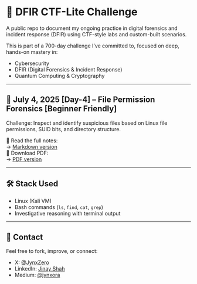 # 🧠 DFIR CTF-Lite Challenge

A public repo to document my ongoing practice in digital forensics and incident response (DFIR) using CTF-style labs and custom-built scenarios.

This is part of a 700-day challenge I’ve committed to, focused on deep, hands-on mastery in:

- Cybersecurity
- DFIR (Digital Forensics & Incident Response)
- Quantum Computing & Cryptography

---

## 🧩 July 4, 2025 [Day-4] – File Permission Forensics [Beginner Friendly]

Challenge: Inspect and identify suspicious files based on Linux file permissions, SUID bits, and directory structure.

📘 Read the full notes:  
→ [Markdown version](./"Day-4"/CTFlite-notes.md)  
📎 Download PDF:  
→ [PDF version](./Day-4/CTFlite-notes.pdf)

---

## 🛠️ Stack Used
- Linux (Kali VM)
- Bash commands (`ls`, `find`, `cat`, `grep`)
- Investigative reasoning with terminal output

---

## 💬 Contact
Feel free to fork, improve, or connect:
- X: [@JynxZero](https://x.com/yourhandle)
- LinkedIn: [Jinay Shah](https://www.linkedin.com/in/jinay-shah-03472a372/)
- Medium: [@jynxora](https://medium.com/@jynxora)

